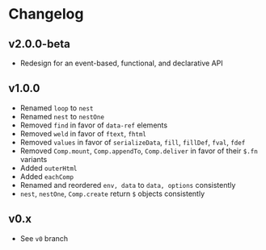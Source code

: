 # Changelog

## v2.0.0-beta

- Redesign for an event-based, functional, and declarative API

## v1.0.0

- Renamed `loop` to `nest`
- Renamed `nest` to `nestOne`
- Removed `find` in favor of `data-ref` elements
- Removed `weld` in favor of `ftext`, `fhtml`
- Removed `values` in favor of `serializeData`, `fill`, `fillDef`, `fval`, `fdef`
- Removed `Comp.mount`, `Comp.appendTo`, `Comp.deliver` in favor of their `$.fn` variants
- Added `outerHtml`
- Added `eachComp`
- Renamed and reordered `env, data` to `data, options` consistently
- `nest`, `nestOne`, `Comp.create` return `$` objects consistently

## v0.x

- See `v0` branch
